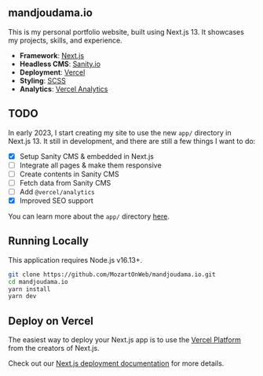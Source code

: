 ## mandjoudama.io

This is my personal portfolio website, built using Next.js 13. It showcases my projects, skills, and experience.

- **Framework**: [Next.js](https://nextjs.org/)
- **Headless CMS**: [Sanity.io](https://sanity.io)
- **Deployment**: [Vercel](https://vercel.com)
- **Styling**: [SCSS](https://sass-lang.com/)
- **Analytics**: [Vercel Analytics](https://vercel.com/analytics)

## TODO

In early 2023, I start creating my site to use the new `app/` directory in Next.js 13. It still in development, and there are still a few things I want to do:

- [x] Setup Sanity CMS & embedded in Next.js
- [ ] Integrate all pages & make them responsive
- [ ] Create contents in Sanity CMS
- [ ] Fetch data from Sanity CMS
- [ ] Add `@vercel/analytics`
- [x] Improved SEO support

You can learn more about the `app/` directory [here](https://beta.nextjs.org/docs).

## Running Locally

This application requires Node.js v16.13+.

```bash
git clone https://github.com/MozartOnWeb/mandjoudama.io.git
cd mandjoudama.io
yarn install
yarn dev
```

## Deploy on Vercel

The easiest way to deploy your Next.js app is to use the [Vercel Platform](https://vercel.com/new?utm_medium=default-template&filter=next.js&utm_source=create-next-app&utm_campaign=create-next-app-readme) from the creators of Next.js.

Check out our [Next.js deployment documentation](https://nextjs.org/docs/deployment) for more details.
